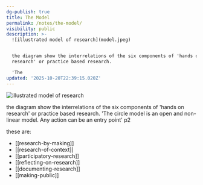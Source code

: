 ```yaml
---
dg-publish: true
title: The Model
permalink: /notes/the-model/
visibility: public
description: >-
  ![illustrated model of research](model.jpeg)


  the diagram show the interrelations of the six components of 'hands on
  research' or practice based research. 

  'The
updated: '2025-10-20T22:39:15.020Z'
---
```

![illustrated model of research](model.jpeg)

the diagram show the interrelations of the six components of 'hands on research' or practice based research. 
'The circle model is an open and non-linear model. Any action can be an entry point' p2

these are:
- [[research-by-making]]
- [[research-of-context]]
- [[participatory-research]]
- [[reflecting-on-research]]
- [[documenting-research]]
- [[making-public]]

